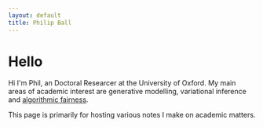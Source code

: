 ```yaml
---
layout: default
title: Philip Ball
---
```


# Hello

Hi I'm Phil, an Doctoral Researcer at the University of Oxford. My main areas of academic interest are generative modelling, variational inference and [algorithmic fairness](/pdfs/thesis.pdf).

This page is primarily for hosting various notes I make on academic matters.